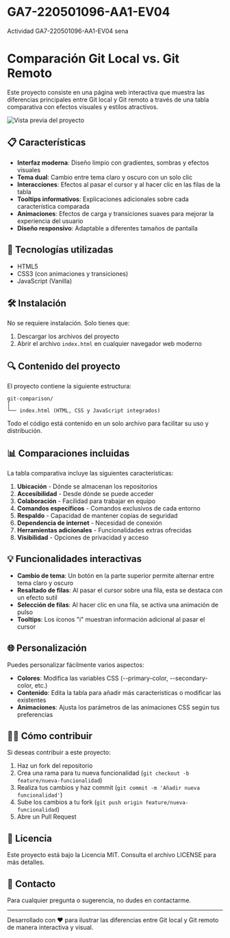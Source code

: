 # GA7-220501096-AA1-EV04
Actividad GA7-220501096-AA1-EV04 sena

# Comparación Git Local vs. Git Remoto

Este proyecto consiste en una página web interactiva que muestra las diferencias principales entre Git local y Git remoto a través de una tabla comparativa con efectos visuales y estilos atractivos.

![Vista previa del proyecto](https://via.placeholder.com/800x400)

## 📋 Características

- **Interfaz moderna**: Diseño limpio con gradientes, sombras y efectos visuales
- **Tema dual**: Cambio entre tema claro y oscuro con un solo clic
- **Interacciones**: Efectos al pasar el cursor y al hacer clic en las filas de la tabla
- **Tooltips informativos**: Explicaciones adicionales sobre cada característica comparada
- **Animaciones**: Efectos de carga y transiciones suaves para mejorar la experiencia del usuario
- **Diseño responsivo**: Adaptable a diferentes tamaños de pantalla

## 🚀 Tecnologías utilizadas

- HTML5
- CSS3 (con animaciones y transiciones)
- JavaScript (Vanilla)

## 🛠️ Instalación

No se requiere instalación. Solo tienes que:

1. Descargar los archivos del proyecto
2. Abrir el archivo `index.html` en cualquier navegador web moderno

## 🔍 Contenido del proyecto

El proyecto contiene la siguiente estructura:

```
git-comparison/
│
└── index.html (HTML, CSS y JavaScript integrados)
```

Todo el código está contenido en un solo archivo para facilitar su uso y distribución.

## 📊 Comparaciones incluidas

La tabla comparativa incluye las siguientes características:

1. **Ubicación** - Dónde se almacenan los repositorios
2. **Accesibilidad** - Desde dónde se puede acceder
3. **Colaboración** - Facilidad para trabajar en equipo
4. **Comandos específicos** - Comandos exclusivos de cada entorno
5. **Respaldo** - Capacidad de mantener copias de seguridad
6. **Dependencia de internet** - Necesidad de conexión
7. **Herramientas adicionales** - Funcionalidades extras ofrecidas
8. **Visibilidad** - Opciones de privacidad y acceso

## 💡 Funcionalidades interactivas

- **Cambio de tema**: Un botón en la parte superior permite alternar entre tema claro y oscuro
- **Resaltado de filas**: Al pasar el cursor sobre una fila, esta se destaca con un efecto sutil
- **Selección de filas**: Al hacer clic en una fila, se activa una animación de pulso
- **Tooltips**: Los íconos "i" muestran información adicional al pasar el cursor

## 🌐 Personalización

Puedes personalizar fácilmente varios aspectos:

- **Colores**: Modifica las variables CSS (--primary-color, --secondary-color, etc.)
- **Contenido**: Edita la tabla para añadir más características o modificar las existentes
- **Animaciones**: Ajusta los parámetros de las animaciones CSS según tus preferencias

## 👨‍💻 Cómo contribuir

Si deseas contribuir a este proyecto:

1. Haz un fork del repositorio
2. Crea una rama para tu nueva funcionalidad (`git checkout -b feature/nueva-funcionalidad`)
3. Realiza tus cambios y haz commit (`git commit -m 'Añadir nueva funcionalidad'`)
4. Sube los cambios a tu fork (`git push origin feature/nueva-funcionalidad`)
5. Abre un Pull Request

## 📝 Licencia

Este proyecto está bajo la Licencia MIT. Consulta el archivo LICENSE para más detalles.

## 📧 Contacto

Para cualquier pregunta o sugerencia, no dudes en contactarme.

---

Desarrollado con ❤️ para ilustrar las diferencias entre Git local y Git remoto de manera interactiva y visual.
